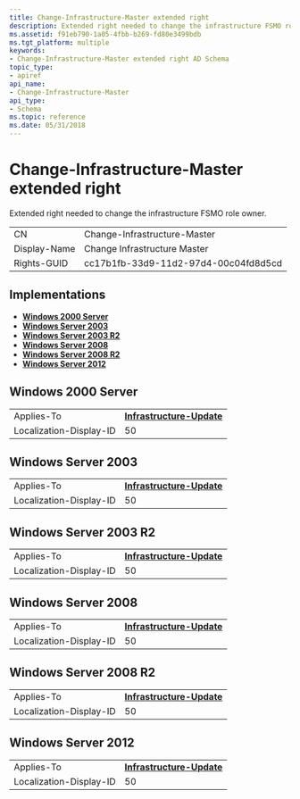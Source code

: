 ```yaml
---
title: Change-Infrastructure-Master extended right
description: Extended right needed to change the infrastructure FSMO role owner.
ms.assetid: f91eb790-1a05-4fbb-b269-fd80e3499bdb
ms.tgt_platform: multiple
keywords:
- Change-Infrastructure-Master extended right AD Schema
topic_type:
- apiref
api_name:
- Change-Infrastructure-Master
api_type:
- Schema
ms.topic: reference
ms.date: 05/31/2018
---
```


# Change-Infrastructure-Master extended right

Extended right needed to change the infrastructure FSMO role owner.



|              |                                      |
|--------------|--------------------------------------|
| CN           | Change-Infrastructure-Master         |
| Display-Name | Change Infrastructure Master         |
| Rights-GUID  | cc17b1fb-33d9-11d2-97d4-00c04fd8d5cd |



## Implementations

-   [**Windows 2000 Server**](#windows-2000-server)
-   [**Windows Server 2003**](#windows-server-2003)
-   [**Windows Server 2003 R2**](#windows-server-2003-r2)
-   [**Windows Server 2008**](#windows-server-2008)
-   [**Windows Server 2008 R2**](#windows-server-2008-r2)
-   [**Windows Server 2012**](#windows-server-2012)

## Windows 2000 Server



|                         |                                                                    |
|-------------------------|--------------------------------------------------------------------|
| Applies-To              | [**Infrastructure-Update**](c-infrastructureupdate.md)<br/> |
| Localization-Display-ID | 50                                                                 |



## Windows Server 2003



|                         |                                                                    |
|-------------------------|--------------------------------------------------------------------|
| Applies-To              | [**Infrastructure-Update**](c-infrastructureupdate.md)<br/> |
| Localization-Display-ID | 50                                                                 |



## Windows Server 2003 R2



|                         |                                                                    |
|-------------------------|--------------------------------------------------------------------|
| Applies-To              | [**Infrastructure-Update**](c-infrastructureupdate.md)<br/> |
| Localization-Display-ID | 50                                                                 |



## Windows Server 2008



|                         |                                                                    |
|-------------------------|--------------------------------------------------------------------|
| Applies-To              | [**Infrastructure-Update**](c-infrastructureupdate.md)<br/> |
| Localization-Display-ID | 50                                                                 |



## Windows Server 2008 R2



|                         |                                                                    |
|-------------------------|--------------------------------------------------------------------|
| Applies-To              | [**Infrastructure-Update**](c-infrastructureupdate.md)<br/> |
| Localization-Display-ID | 50                                                                 |



## Windows Server 2012



|                         |                                                                    |
|-------------------------|--------------------------------------------------------------------|
| Applies-To              | [**Infrastructure-Update**](c-infrastructureupdate.md)<br/> |
| Localization-Display-ID | 50                                                                 |



 

 





